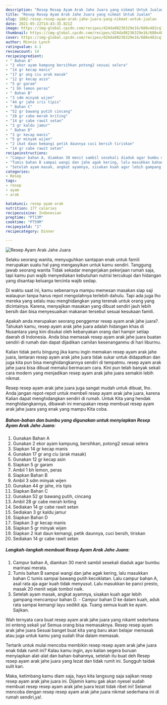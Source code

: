 ```yaml
---
description: "Resep Resep Ayam Arak Jahe Juara yang nikmat Untuk Jualan"
title: "Resep Resep Ayam Arak Jahe Juara yang nikmat Untuk Jualan"
slug: 1082-resep-resep-ayam-arak-jahe-juara-yang-nikmat-untuk-jualan
date: 2021-05-22T14:43:35.821Z
image: https://img-global.cpcdn.com/recipes/d24da98236329e16/680x482cq70/resep-ayam-arak-jahe-juara-foto-resep-utama.jpg
thumbnail: https://img-global.cpcdn.com/recipes/d24da98236329e16/680x482cq70/resep-ayam-arak-jahe-juara-foto-resep-utama.jpg
cover: https://img-global.cpcdn.com/recipes/d24da98236329e16/680x482cq70/resep-ayam-arak-jahe-juara-foto-resep-utama.jpg
author: Minnie Lynch
ratingvalue: 4.1
reviewcount: 14
recipeingredient:
- " Bahan A"
- "2 ekor ayam kampung bersihkan potong2 sesuai selera"
- "14 gr kecap manis"
- "17 gr ang ciu arak masak"
- "12 gr kecap asin"
- "5 gr garam"
- "1 bh lemon peras"
- " Bahan B"
- "3 sdm minyak wijen"
- "44 gr jahe iris tipis"
- " Bahan C"
- "52 gr bawang putih cincang"
- "28 gr cabe merah kriting"
- "14 gr cabe rawit setan"
- "3 gr kaldu jamur"
- " Bahan D"
- "3 gr kecap manis"
- "5 gr minyak wijen"
- "2 ikat daun kemangi petik daunnya cuci bersih tiriskan"
- "14 gr cabe rawit setan"
recipeinstructions:
- "Campur bahan A, diamkan 30 menit sambil sesekali diaduk agar bumbu marinasi merata."
- "Tumis bahan B sampai wangi dan jahe agak kering, lalu masukkan bahan C tumis sampai bawang putih kecoklatan. Lalu campur bahan A, asal rata aja agar kuah tidak menyusut. Lalu masukkan ke panci presto, masak 20 menit sejak tombol naik."
- "Setelah ayam masak, angkat ayamnya, sisakan kuah agar lebih gampang mencampur bahan D. Campur bahan D ke dalam kuah, aduk rata sampai kemangi layu sedikit aja. Tuang semua kuah ke ayam. Sajikan."
categories:
- Resep
tags:
- resep
- ayam
- arak

katakunci: resep ayam arak 
nutrition: 177 calories
recipecuisine: Indonesian
preptime: "PT13M"
cooktime: "PT59M"
recipeyield: "1"
recipecategory: Dinner

---
```



![Resep Ayam Arak Jahe Juara](https://img-global.cpcdn.com/recipes/d24da98236329e16/680x482cq70/resep-ayam-arak-jahe-juara-foto-resep-utama.jpg)

Selaku seorang wanita, menyuguhkan santapan enak untuk famili merupakan suatu hal yang mengasyikan untuk kamu sendiri. Tanggung jawab seorang  wanita Tidak sekadar mengerjakan pekerjaan rumah saja, tapi kamu pun wajib menyediakan kebutuhan nutrisi tercukupi dan hidangan yang disantap keluarga tercinta wajib sedap.

Di waktu  saat ini, kamu sebenarnya mampu memesan masakan siap saji walaupun tanpa harus repot mengolahnya terlebih dahulu. Tapi ada juga lho mereka yang selalu mau menghidangkan yang terenak untuk orang yang dicintainya. Karena, menyajikan masakan yang dibuat sendiri jauh lebih bersih dan bisa menyesuaikan makanan tersebut sesuai kesukaan famili. 



Apakah anda merupakan seorang penggemar resep ayam arak jahe juara?. Tahukah kamu, resep ayam arak jahe juara adalah hidangan khas di Nusantara yang kini disukai oleh kebanyakan orang dari hampir setiap daerah di Indonesia. Anda bisa memasak resep ayam arak jahe juara buatan sendiri di rumah dan dapat dijadikan camilan kesenanganmu di hari liburmu.

Kalian tidak perlu bingung jika kamu ingin memakan resep ayam arak jahe juara, lantaran resep ayam arak jahe juara tidak sukar untuk didapatkan dan juga kita pun bisa menghidangkannya sendiri di tempatmu. resep ayam arak jahe juara bisa dibuat memalui bermacam cara. Kini pun telah banyak sekali cara modern yang menjadikan resep ayam arak jahe juara semakin lebih nikmat.

Resep resep ayam arak jahe juara juga sangat mudah untuk dibuat, lho. Anda jangan repot-repot untuk membeli resep ayam arak jahe juara, karena Kalian dapat menghidangkan sendiri di rumah. Untuk Kita yang hendak menghidangkannya, dibawah ini merupakan resep membuat resep ayam arak jahe juara yang enak yang mampu Kita coba.

<!--inarticleads1-->

##### Bahan-bahan dan bumbu yang digunakan untuk menyiapkan Resep Ayam Arak Jahe Juara:

1. Gunakan  Bahan A
1. Gunakan 2 ekor ayam kampung, bersihkan, potong2 sesuai selera
1. Siapkan 14 gr kecap manis
1. Gunakan 17 gr ang ciu (arak masak)
1. Gunakan 12 gr kecap asin
1. Siapkan 5 gr garam
1. Ambil 1 bh lemon, peras
1. Siapkan  Bahan B
1. Ambil 3 sdm minyak wijen
1. Gunakan 44 gr jahe, iris tipis
1. Siapkan  Bahan C
1. Gunakan 52 gr bawang putih, cincang
1. Ambil 28 gr cabe merah kriting
1. Sediakan 14 gr cabe rawit setan
1. Sediakan 3 gr kaldu jamur
1. Siapkan  Bahan D
1. Siapkan 3 gr kecap manis
1. Siapkan 5 gr minyak wijen
1. Siapkan 2 ikat daun kemangi, petik daunnya, cuci bersih, tiriskan
1. Sediakan 14 gr cabe rawit setan




<!--inarticleads2-->

##### Langkah-langkah membuat Resep Ayam Arak Jahe Juara:

1. Campur bahan A, diamkan 30 menit sambil sesekali diaduk agar bumbu marinasi merata.
1. Tumis bahan B sampai wangi dan jahe agak kering, lalu masukkan bahan C tumis sampai bawang putih kecoklatan. Lalu campur bahan A, asal rata aja agar kuah tidak menyusut. Lalu masukkan ke panci presto, masak 20 menit sejak tombol naik.
1. Setelah ayam masak, angkat ayamnya, sisakan kuah agar lebih gampang mencampur bahan D. - Campur bahan D ke dalam kuah, aduk rata sampai kemangi layu sedikit aja. Tuang semua kuah ke ayam. Sajikan.




Wah ternyata cara buat resep ayam arak jahe juara yang nikamt sederhana ini enteng sekali ya! Semua orang bisa memasaknya. Resep resep ayam arak jahe juara Sesuai banget buat kita yang baru akan belajar memasak atau juga untuk kamu yang sudah lihai dalam memasak.

Tertarik untuk mulai mencoba membikin resep resep ayam arak jahe juara enak tidak rumit ini? Kalau kamu ingin, ayo kalian segera buruan menyiapkan alat-alat dan bahan-bahannya, setelah itu buat deh Resep resep ayam arak jahe juara yang lezat dan tidak rumit ini. Sungguh taidak sulit kan. 

Maka, ketimbang kamu diam saja, hayo kita langsung saja sajikan resep resep ayam arak jahe juara ini. Dijamin kamu gak akan nyesel sudah membuat resep resep ayam arak jahe juara lezat tidak ribet ini! Selamat mencoba dengan resep resep ayam arak jahe juara nikmat sederhana ini di rumah sendiri,ya!.

